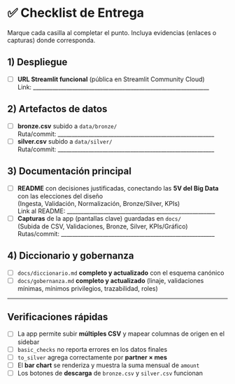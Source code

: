 # ✅ Checklist de Entrega

Marque cada casilla al completar el punto. Incluya evidencias (enlaces o capturas) donde corresponda.

## 1) Despliegue
- [ ] **URL Streamlit funcional** (pública en Streamlit Community Cloud)  
      Link: _______________________________________________________________

## 2) Artefactos de datos
- [ ] **bronze.csv** subido a `data/bronze/`  
      Ruta/commit: ________________________________________________________
- [ ] **silver.csv** subido a `data/silver/`  
      Ruta/commit: ________________________________________________________

## 3) Documentación principal
- [ ] **README** con decisiones justificadas, conectando las **5V del Big Data** con las elecciones del diseño  
      (Ingesta, Validación, Normalización, Bronze/Silver, KPIs)  
      Link al README: _____________________________________________________
- [ ] **Capturas** de la app (pantallas clave) guardadas en `docs/`  
      (Subida de CSV, Validaciones, Bronze, Silver, KPIs/Gráfico)  
      Rutas/commit: _______________________________________________________

## 4) Diccionario y gobernanza
- [ ] `docs/diccionario.md` **completo y actualizado** con el esquema canónico  
- [ ] `docs/gobernanza.md` **completo y actualizado** (linaje, validaciones mínimas, mínimos privilegios, trazabilidad, roles)

---

## Verificaciones rápidas
- [ ] La app permite subir **múltiples CSV** y mapear columnas de origen en el sidebar
- [ ] `basic_checks` no reporta errores en los datos finales
- [ ] `to_silver` agrega correctamente por **partner × mes**
- [ ] El **bar chart** se renderiza y muestra la suma mensual de `amount`
- [ ] Los botones de **descarga** de `bronze.csv` y `silver.csv` funcionan
